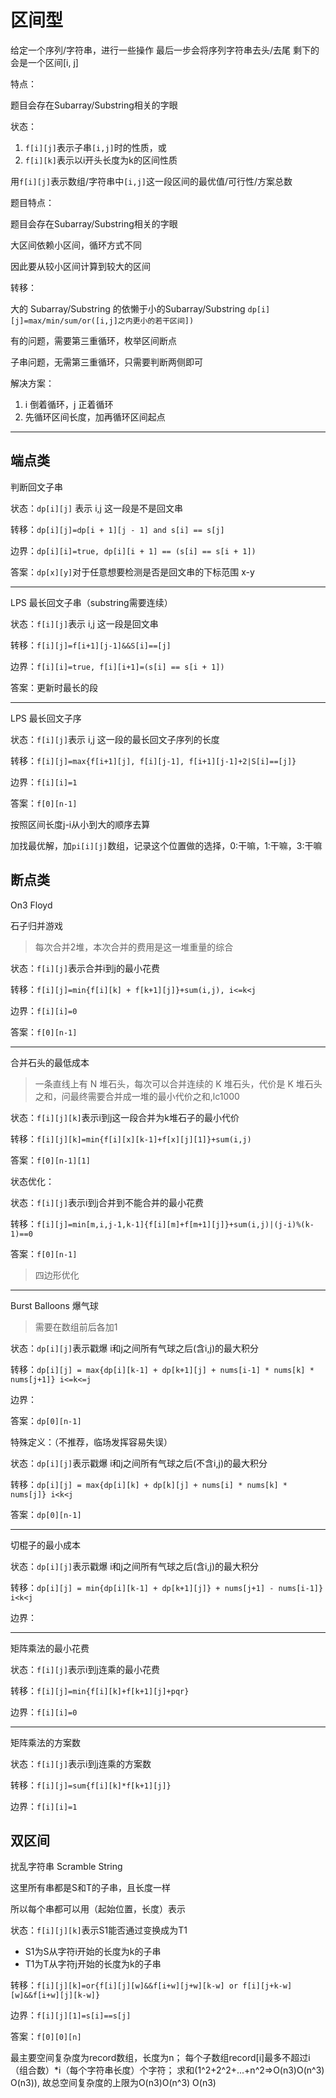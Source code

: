 # 区间型

给定一个序列/字符串，进行一些操作
最后一步会将序列字符串去头/去尾
剩下的会是一个区间[i, j]

特点：

题目会存在Subarray/Substring相关的字眼

状态：

1. `f[i][j]`表示子串`[i,j]`时的性质，或
2. `f[i][k]`表示以i开头长度为k的区间性质

用`f[i][j]`表示数组/字符串中`[i,j]`这一段区间的最优值/可行性/方案总数

题目特点：

题目会存在Subarray/Substring相关的字眼

大区间依赖小区间，循环方式不同

因此要从较小区间计算到较大的区间

转移：

大的 Subarray/Substring 的依懒于小的Subarray/Substring
`dp[i][j]=max/min/sum/or([i,j]之内更小的若干区间])`

有的问题，需要第三重循环，枚举区间断点

子串问题，无需第三重循环，只需要判断两侧即可

解决方案：

1. i 倒着循环，j 正着循环
2. 先循环区间长度，加再循环区间起点

---

## 端点类

判断回文子串

状态：`dp[i][j]` 表示 i,j 这一段是不是回文串

转移：`dp[i][j]=dp[i + 1][j - 1] and s[i] == s[j]`

边界：`dp[i][i]=true, dp[i][i + 1] == (s[i] == s[i + 1])`

答案：`dp[x][y]`对于任意想要检测是否是回文串的下标范围 x-y

---

LPS 最长回文子串（substring需要连续）

状态：`f[i][j]`表示 i,j 这一段是回文串

转移：`f[i][j]=f[i+1][j-1]&&S[i]==[j]`

边界：`f[i][i]=true, f[i][i+1]=(s[i] == s[i + 1])`

答案：更新时最长的段

---

LPS 最长回文子序

状态：`f[i][j]`表示 i,j 这一段的最长回文子序列的长度

转移：`f[i][j]=max{f[i+1][j], f[i][j-1], f[i+1][j-1]+2|S[i]==[j]}`

边界：`f[i][i]=1`

答案：`f[0][n-1]`

按照区间长度j-i从小到大的顺序去算

加找最优解，加`pi[i][j]`数组，记录这个位置做的选择，0:干嘛，1:干嘛，3:干嘛

## 断点类

On3 Floyd

石子归并游戏

> 每次合并2堆，本次合并的费用是这一堆重量的综合

状态：`f[i][j]`表示合并i到j的最小花费

转移：`f[i][j]=min{f[i][k] + f[k+1][j]}+sum(i,j), i<=k<j`

边界：`f[i][i]=0`

答案：`f[0][n-1]`

---

合并石头的最低成本

>一条直线上有 N 堆石头，每次可以合并连续的 K 堆石头，代价是 K 堆石头之和，问最终需要合并成一堆的最小代价之和,lc1000
>

状态：`f[i][j][k]`表示i到j这一段合并为k堆石子的最小代价

转移：`f[i][j][k]=min{f[i][x][k-1]+f[x][j][1]}+sum(i,j)`

答案：`f[0][n-1][1]`

状态优化：

状态：`f[i][j]`表示i到j合并到不能合并的最小花费

转移：`f[i][j]=min[m,i,j-1,k-1]{f[i][m]+f[m+1][j]}+sum(i,j)|(j-i)%(k-1)==0`

答案：`f[0][n-1]`

> 四边形优化

---

Burst Balloons 爆气球

> 需要在数组前后各加1

状态：`dp[i][j]`表示戳爆 i和j之间所有气球之后(含i,j)的最大积分

转移：`dp[i][j] = max{dp[i][k-1] + dp[k+1][j] + nums[i-1] * nums[k] * nums[j+1]} i<=k<=j`

边界：

答案：`dp[0][n-1]`

特殊定义：（不推荐，临场发挥容易失误）

状态：`dp[i][j]`表示戳爆 i和j之间所有气球之后(不含i,j)的最大积分

转移：`dp[i][j] = max{dp[i][k] + dp[k][j] + nums[i] * nums[k] * nums[j]} i<k<j`

答案：`dp[0][n-1]`

---

切棍子的最小成本

状态：`dp[i][j]`表示戳爆 i和j之间所有气球之后(含i,j)的最大积分

转移：`dp[i][j] = min{dp[i][k-1] + dp[k+1][j]} + nums[j+1] - nums[i-1]} i<k<j`

边界：

---

矩阵乘法的最小花费

状态：`f[i][j]`表示i到j连乘的最小花费

转移：`f[i][j]=min{f[i][k]+f[k+1][j]+pqr}`

边界：`f[i][i]=0`

---

矩阵乘法的方案数

状态：`f[i][j]`表示i到j连乘的方案数

转移：`f[i][j]=sum{f[i][k]*f[k+1][j]}`

边界：`f[i][i]=1`

## 双区间

扰乱字符串 Scramble String

这里所有串都是S和T的子串，且长度一样

所以每个串都可以用（起始位置，长度）表示

状态：`f[i][j][k]`表示S1能否通过变换成为T1

- S1为S从字符i开始的长度为k的子串
- T1为T从字符j开始的长度为k的子串

转移：`f[i][j][k]=or{f[i][j][w]&&f[i+w][j+w][k-w] or f[i][j+k-w][w]&&f[i+w][j][k-w]}`

边界：`f[i][j][1]=s[i]==s[j]`

答案：`f[0][0][n]`

最主要空间复杂度为record数组，长度为n； 每个子数组record[i]最多不超过i（组合数）*i（每个字符串长度）个字符； 求和(1^2+2^2+...+n^2=>O(n3)O(n^3) O(n3)), 故总空间复杂度的上限为O(n3)O(n^3) O(n3)